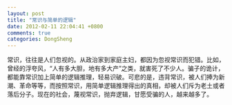 ```yaml
---
layout: post
title: "常识与简单的逻辑"
date: 2012-02-11 22:04:41 +0800
comments: true
categories: DongSheng
---
```

常识，往往是人们忽视的。从政治家到家庭主妇，都因为忽视常识而犯错。比如，曾经的浮夸风，“人有多大胆，地有多大产”之类，就害死了不少人。骗子的诡计，都能靠常识加上简单的逻辑推理，轻易识破。可悲的是，违背常识，被人们捧为新潮、革命等等，而按照常识，用简单逻辑推理得出的真相，却被人们斥为老土或者落后分子。现在的社会，蔑视常识，抛弃逻辑，甘愿受骗的人，越来越多了。